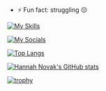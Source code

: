 <!--
**Kernel86/Kernel86** is a ✨ _special_ ✨ repository because its `README.md` (this file) appears on your GitHub profile.

Here are some ideas to get you started:

- 🔭 I’m currently working on ...
- 🌱 I’m currently learning ...
- 👯 I’m looking to collaborate on ...
- 🤔 I’m looking for help with ...
- 💬 Ask me about ...
- 📫 How to reach me: ...
- 😄 Pronouns: ...
- ⚡ Fun fact: ...

## Hi there 👋
-->


- ⚡ Fun fact: struggling 😔

[![My Skills](https://skillicons.dev/icons?i=bsd,vim,bash,debian,c,cpp,cs,html,css,js,php,mysql,apple,linux,windows,dotnet,git,gtk,regex,visualstudio&perline=12)](https://skillicons.dev)

[![My Socials](https://skillicons.dev/icons?i=discord,github,gmail,instagram,linkedin,mastodon)](https://skillicons.dev)

[![Top Langs](https://github-readme-stats.vercel.app/api/top-langs/?username=Kernel86&theme=tokyonight&langs_count=12&layout=donut)](https://github.com/anuraghazra/github-readme-stats) 

[![Hannah Novak's GitHub stats](https://github-readme-stats.vercel.app/api?username=Kernel86&custom_title=Hannah's%20GitHub%20Stats&count_private=true&show_icons=true&include_all_commits=true&theme=tokyonight)](https://github.com/anuraghazra/github-readme-stats) 

[![trophy](https://github-profile-trophy.vercel.app/?username=Kernel86&theme=tokyonight&row=2&title=MultiLanguage,LongTimeUser,Repositories,Stars,Experienece,Followers,Commits)](https://github.com/ryo-ma/github-profile-trophy)
